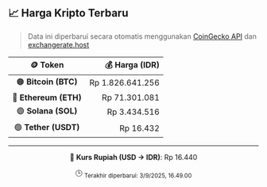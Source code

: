 

<!-- HARGA_KRIPTO -->
## 📈 Harga Kripto Terbaru

> Data ini diperbarui secara otomatis menggunakan [CoinGecko API](https://www.coingecko.com/) dan [exchangerate.host](https://exchangerate.host/)

<div align="center">

| 🪙 Token | 💰 Harga (IDR) |
|:------:|---------------:|
| 🟠 **Bitcoin (BTC)**   | Rp 1.826.641.256 |
| 🔵 **Ethereum (ETH)**  | Rp 71.301.081 |
| 🟣 **Solana (SOL)**    | Rp 3.434.516 |
| 🟢 **Tether (USDT)**   | Rp 16.432 |

---

💱 **Kurs Rupiah (USD → IDR)**: Rp 16.440

🕒 <sub>Terakhir diperbarui: 3/9/2025, 16.49.00</sub>

</div>
<!-- /HARGA_KRIPTO -->
